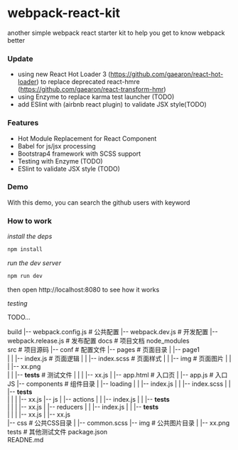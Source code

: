 # webpack-react-kit

another simple webpack react starter kit to help you get to know webpack better

### Update

* using new React Hot Loader 3 (https://github.com/gaearon/react-hot-loader) to replace deprecated react-hmre (https://github.com/gaearon/react-transform-hmr)
* using Enzyme to replace karma test launcher (TODO)
* add ESlint with (airbnb react plugin) to validate JSX style(TODO)

### Features

* Hot Module Replacement for React Component
* Babel for js/jsx processing
* Bootstrap4 framework with SCSS support
* Testing with Enzyme (TODO)
* ESlint to validate JSX style (TODO)

### Demo

With this demo, you can search the github users with keyword

### How to work

*install the deps*

```bash
npm install
```
*run the dev server*

```bash
npm run dev
```
then open http://localhost:8080 to see how it works

*testing*

TODO...

build
|-- webpack.config.js               # 公共配置
|-- webpack.dev.js                  # 开发配置
|-- webpack.release.js              # 发布配置
docs                                # 项目文档
node_modules                        
src                                 # 项目源码
|-- conf                            # 配置文件
|-- pages                           # 页面目录
|   |-- page1                       
|   |   |-- index.js                # 页面逻辑
|   |   |-- index.scss              # 页面样式
|   |   |-- img                     # 页面图片
|   |   |   |-- xx.png          
|   |   |-- __tests__               # 测试文件
|   |   |   |-- xx.js
|   |-- app.html                    # 入口页
|   |-- app.js                      # 入口JS
|-- components                      # 组件目录
|   |-- loading
|   |   |-- index.js
|   |   |-- index.scss
|   |   |-- __tests__               
|   |   |   |-- xx.js
|-- js
|   |-- actions
|   |   |-- index.js
|   |   |-- __tests__               
|   |   |   |-- xx.js
|   |-- reducers 
|   |   |-- index.js
|   |   |-- __tests__               
|   |   |   |-- xx.js
|   |-- xx.js                 
|-- css                             # 公共CSS目录
|   |-- common.scss
|-- img                             # 公共图片目录
|   |-- xx.png
tests                               # 其他测试文件
package.json                        
READNE.md   